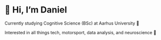 # 👋 Hi, I’m Daniel

Currently studying Cognitive Science (BSc) at Aarhus University 🧠

Interested in all things tech, motorsport, data analysis, and neuroscience 👀
